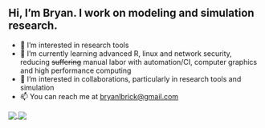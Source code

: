 ## Hi, I’m Bryan. I work on modeling and simulation research.
- 👀 I’m interested in research tools
- 🌱 I’m currently learning advanced R, linux and network security, reducing ~~suffering~~ manual labor with automation/CI, computer graphics and high performance computing
- 💞️ I’m interested in collaborations, particularly in research tools and simulation
- 📫 You can reach me at bryanlbrick@gmail.com



<a href="https://github.com/anuraghazra/github-readme-stats">
  <img align="center" src="https://github-readme-stats.vercel.app/api?username=branrickman&count_private=true&show_icons=true&theme=highcontrast" />
</a>
<a href="https://github.com/anuraghazra/github-readme-stats">
  <img align="center" src="https://github-readme-stats.vercel.app/api/top-langs/?username=branrickman&count_private=true&theme=highcontrast&layout=compact" />
</a>
